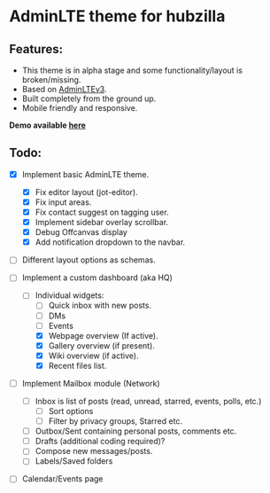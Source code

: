 # AdminLTE theme for hubzilla

## Features:
- This theme is in alpha stage and some functionality/layout is broken/missing. 
- Based on [AdminLTEv3](https://adminlte.io/).
- Built completely from the ground up. 
- Mobile friendly and responsive.

**Demo available [here](https://hub.utsukta.org/channel/adminlte)**

## Todo:
- [x] Implement basic AdminLTE theme.
  - [x] Fix editor layout (jot-editor).
  - [x] Fix input areas.
  - [x] Fix contact suggest on tagging user.
  - [x] Implement sidebar overlay scrollbar.
  - [x] Debug Offcanvas display
  - [x] Add notification dropdown to the navbar.
- [ ] Different layout options as schemas.
- [ ] Implement a custom dashboard (aka HQ)
  - [ ] Individual widgets:
    - [ ] Quick inbox with new posts.
    - [ ] DMs
    - [ ] Events
    - [x] Webpage overview (If active).
    - [x] Gallery overview (if present).
    - [x] Wiki overview (if active).
    - [x] Recent files list.
- [ ] Implement Mailbox module (Network)
  - [ ] Inbox is list of posts (read, unread, starred, events, polls, etc.)
    - [ ] Sort options
    - [ ] Filter by privacy groups, Starred etc.
  - [ ] Outbox/Sent containing personal posts, comments etc.
  - [ ] Drafts (additional coding required)?
  - [ ] Compose new messages/posts.
  - [ ] Labels/Saved folders
- [ ] Calendar/Events page


